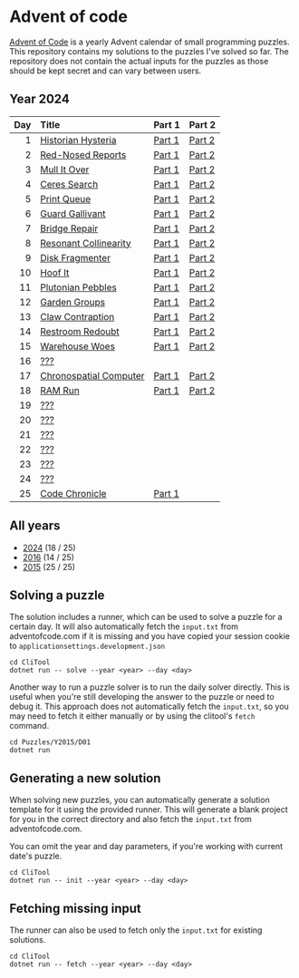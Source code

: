 ﻿# Advent of code

[Advent of Code](https://adventofcode.com) is a yearly Advent calendar of small programming puzzles.
This repository contains my solutions to the puzzles I've solved so far. The repository does not contain the actual inputs for the puzzles as those should be kept secret and can vary between users.

## Year 2024

| Day | Title | Part 1 | Part 2 |
| --: | :---- | :----- | :----- |
| 1 | [Historian Hysteria](https://adventofcode.com/2024/day/1) | [Part 1](Puzzles/Y2024/D01/PartA.cs) | [Part 2](Puzzles/Y2024/D01/PartB.cs) |
| 2 | [Red-Nosed Reports](https://adventofcode.com/2024/day/2) | [Part 1](Puzzles/Y2024/D02/PartA.cs) | [Part 2](Puzzles/Y2024/D02/PartB.cs) |
| 3 | [Mull It Over](https://adventofcode.com/2024/day/3) | [Part 1](Puzzles/Y2024/D03/PartA.cs) | [Part 2](Puzzles/Y2024/D03/PartB.cs) |
| 4 | [Ceres Search](https://adventofcode.com/2024/day/4) | [Part 1](Puzzles/Y2024/D04/PartA.cs) | [Part 2](Puzzles/Y2024/D04/PartB.cs) |
| 5 | [Print Queue](https://adventofcode.com/2024/day/5) | [Part 1](Puzzles/Y2024/D05/PartA.cs) | [Part 2](Puzzles/Y2024/D05/PartB.cs) |
| 6 | [Guard Gallivant](https://adventofcode.com/2024/day/6) | [Part 1](Puzzles/Y2024/D06/PartA.cs) | [Part 2](Puzzles/Y2024/D06/PartB.cs) |
| 7 | [Bridge Repair](https://adventofcode.com/2024/day/7) | [Part 1](Puzzles/Y2024/D07/PartA.cs) | [Part 2](Puzzles/Y2024/D07/PartB.cs) |
| 8 | [Resonant Collinearity](https://adventofcode.com/2024/day/8) | [Part 1](Puzzles/Y2024/D08/PartA.cs) | [Part 2](Puzzles/Y2024/D08/PartB.cs) |
| 9 | [Disk Fragmenter](https://adventofcode.com/2024/day/9) | [Part 1](Puzzles/Y2024/D09/PartA.cs) | [Part 2](Puzzles/Y2024/D09/PartB.cs) |
| 10 | [Hoof It](https://adventofcode.com/2024/day/10) | [Part 1](Puzzles/Y2024/D10/PartA.cs) | [Part 2](Puzzles/Y2024/D10/PartB.cs) |
| 11 | [Plutonian Pebbles](https://adventofcode.com/2024/day/11) | [Part 1](Puzzles/Y2024/D11/PartA.cs) | [Part 2](Puzzles/Y2024/D11/PartB.cs) |
| 12 | [Garden Groups](https://adventofcode.com/2024/day/12) | [Part 1](Puzzles/Y2024/D12/PartA.cs) | [Part 2](Puzzles/Y2024/D12/PartB.cs) |
| 13 | [Claw Contraption](https://adventofcode.com/2024/day/13) | [Part 1](Puzzles/Y2024/D13/PartA.cs) | [Part 2](Puzzles/Y2024/D13/PartB.cs) |
| 14 | [Restroom Redoubt](https://adventofcode.com/2024/day/14) | [Part 1](Puzzles/Y2024/D14/PartA.cs) | [Part 2](Puzzles/Y2024/D14/PartB.cs) |
| 15 | [Warehouse Woes](https://adventofcode.com/2024/day/15) | [Part 1](Puzzles/Y2024/D15/PartA.cs) | [Part 2](Puzzles/Y2024/D15/PartB.cs) |
| 16 | [???](https://adventofcode.com/2024/day/16) |  |  |
| 17 | [Chronospatial Computer](https://adventofcode.com/2024/day/17) | [Part 1](Puzzles/Y2024/D17/PartA.cs) | [Part 2](Puzzles/Y2024/D17/PartB.cs) |
| 18 | [RAM Run](https://adventofcode.com/2024/day/18) | [Part 1](Puzzles/Y2024/D18/PartA.cs) | [Part 2](Puzzles/Y2024/D18/PartB.cs) |
| 19 | [???](https://adventofcode.com/2024/day/19) |  |  |
| 20 | [???](https://adventofcode.com/2024/day/20) |  |  |
| 21 | [???](https://adventofcode.com/2024/day/21) |  |  |
| 22 | [???](https://adventofcode.com/2024/day/22) |  |  |
| 23 | [???](https://adventofcode.com/2024/day/23) |  |  |
| 24 | [???](https://adventofcode.com/2024/day/24) |  |  |
| 25 | [Code Chronicle](https://adventofcode.com/2024/day/25) | [Part 1](Puzzles/Y2024/D25/PartA.cs) |  |

## All years

- [2024](Puzzles/Y2024/README.md) (18 / 25)
- [2016](Puzzles/Y2016/README.md) (14 / 25)
- [2015](Puzzles/Y2015/README.md) (25 / 25)

## Solving a puzzle

The solution includes a runner, which can be used to solve a puzzle for a certain day.
It will also automatically fetch the `input.txt` from adventofcode.com if it is missing and you have copied your session cookie to `applicationsettings.development.json`

```
cd CliTool
dotnet run -- solve --year <year> --day <day>
```

Another way to run a puzzle solver is to run the daily solver directly.
This is useful when you're still developing the answer to the puzzle or need to debug it.
This approach does not automatically fetch the `input.txt`, so you may need
to fetch it either manually or by using the clitool's `fetch` command. 

```
cd Puzzles/Y2015/D01
dotnet run
```

## Generating a new solution

When solving new puzzles, you can automatically generate a solution template for it using the
provided runner. This will generate a blank project for you in the correct directory and also
fetch the `input.txt` from adventofcode.com.

You can omit the year and day parameters, if you're working with current date's puzzle.

```
cd CliTool
dotnet run -- init --year <year> --day <day>
```

## Fetching missing input

The runner can also be used to fetch only the `input.txt` for existing solutions.

```
cd CliTool
dotnet run -- fetch --year <year> --day <day>
```
